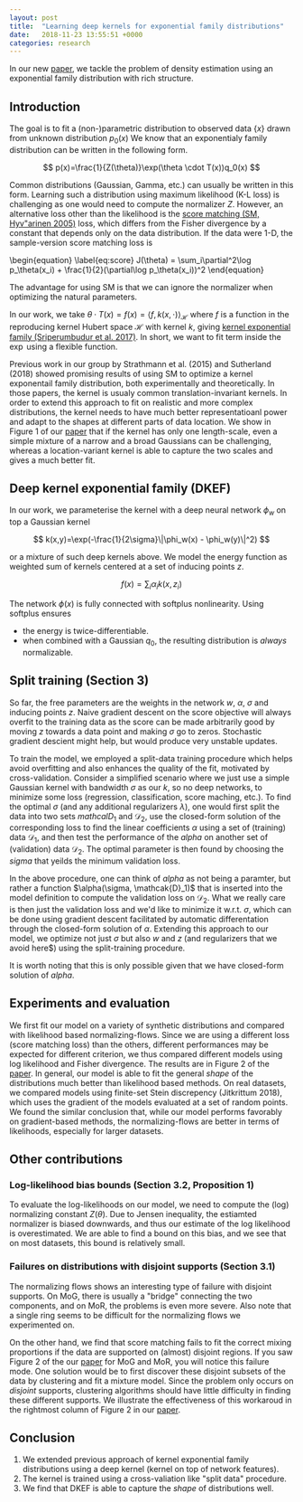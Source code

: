 ```yaml
---
layout: post
title:  "Learning deep kernels for exponential family distributions"
date:   2018-11-23 13:55:51 +0000
categories: research
---
```


In our new [paper](DKEF), we tackle the problem of density estimation using an exponential family distribution with rich structure.

## Introduction

The goal is to fit a (non-)parametric distribution to observed data $\{x\}$ drawn from unknown distribution $p_0(x)$
We know that an exponentialy family distribution can be written in the following form.

$$
p(x)=\frac{1}{Z(\theta)}\exp(\theta \cdot T(x))q_0(x)
$$

Common distributions (Gaussian, Gamma, etc.) can usually be written in this form. Learning such a distribution using 
maximum likelihood (K-L loss) is challenging as one would need to compute the normalizer $Z$. However, an alternative loss
other than the likelihood is the [score matching (SM, Hyv\"arinen 2005)](sm) loss, which differs from the Fisher divergence
by a constant that depends only on the data distribution. If the data were 1-D, the sample-version score matching loss is 

\begin{equation}
\label{eq:score}
J(\theta) = \sum_i\partial^2\log p_\theta(x_i) + \frac{1}{2}(\partial\log p_\theta(x_i))^2
\end{equation}

The advantage for using SM is that we can ignore the normalizer when optimizing the natural parameters.

In our work, we take $\theta \cdot T(x) = f(x) = \langle f, k(x,\cdot) \rangle_{\mathcal{H}}$ 
where $f$ is a function in the reproducing kernel Hubert space $\mathcal{H}$ with kernel $k$, 
giving [kernel exponential family (Sriperumbudur et al. 2017)](kef). In short, we want to fit 
term inside the $\exp$ using a flexible function. 

Previous work in our group by Strathmann et al. (2015)
and Sutherland (2018) showed promising results of using SM to optimize a kernel exponentail family distribution, 
both experimentally and theoretically. In those papers, the kernel is usualy common translation-invariant kernels.
In order to extend this approach to fit on realistic and more complex
distributions, the kernel needs to have much better representatioanl power and adapt to 
the shapes at different parts of data location. We show in Figure 1 of our [paper](DKEF) that 
if the kernel has only one length-scale, even a simple mixture of a narrow and a broad Gaussians can be challenging, 
whereas a location-variant kernel is able to capture the two scales and gives a much better fit.

## Deep kernel exponential family (DKEF)

In our work, we parameterise the kernel with a deep neural network $\phi_w$ on top a Gaussian kernel

$$
k(x,y)=\exp(-\frac{1}{2\sigma}\|\phi_w(x) - \phi_w(y)\|^2)
$$

or a mixture of such deep kernels above. We model the energy function as weighted sum of kernels centered at a set of inducing 
points $z$. 

$$f(x)=\sum_i\alpha_i k(x,z_i)$$

The network $\phi(x)$ is fully connected with softplus nonlinearity. Using softplus ensures
* the energy is twice-differentiable.
* when combined with a Gaussian $q_0$, the resulting distribution is *always* normalizable.

## Split training (Section 3)

So far, the free parameters are the weights in the network $w$, $\alpha$, $\sigma$ and inducing points $z$. 
Naive gradient descent on the score objective will always overfit to the training data as the score 
can be made arbitrarily good by moving $z$ towards a data point and making $\sigma$ go to zeros. Stochastic
gradient descient might help, but would produce very unstable updates. 

To train the model, we employed a split-data training procedure which helps avoid overfitting and also 
enhances the quality of the fit, motivated by cross-validation. Consider 
a simplified scenario where we just use a simple Gaussian kernel with bandwidth $\sigma$ as our $k$, 
so no deep networks, to minimize some loss (regression, classification, score maching, etc.). 
To find the optimal $\sigma$ (and any additional regularizers $\lambda$), one would first split the data
into two sets $mathcal{D}_1$ and $\mathcal{D}_2$, use the closed-form
solution of the corresponding loss to find the linear coefficients $\alpha$ using a set of (training) data $\mathcal{D}_1$, 
and then test the performance of the $alpha$ on another set of (validation) data $\mathcal{D}_2$. 
The optimal parameter is then found by choosing the 
$sigma$ that yeilds the minimum validation loss. 

In the above procedure, one can think of $alpha$ as not being a 
paramter, but rather a function $\alpha(\sigma, \mathcak{D}_1)$ that is inserted into the model definition to
compute the validation loss on $\mathcal{D}_2$. What we really care is then just the validation loss and we'd like to minimize it w.r.t.
$\sigma$, which can be done using gradient descent facilitated by automatic differentation 
through the closed-form solution of $\alpha$. Extending this approach to our model, we optimize not just $\sigma$ but 
also $w$ and $z$ (and regularizers that we avoid here$) using the split-training procedure.

It is worth noting that this is only possible given that we have closed-form solution of $alpha$.

## Experiments and evaluation

We first fit our model on a variety of synthetic distributions and compared with likelihood based normalizing-flows.
Since we are using a different loss (score matching loss) than the others, 
different performances may be expected for different criterion, we thus compared different models using 
log likelihood and Fisher divergence. The results are in Figure 2 of the [paper](DKEF). In general,
our model is able to fit the general *shape* of the distributions much better than likelihood based methods. On real datasets,
we compared models using finite-set Stein discrepency (Jitkrittum 2018), which uses the gradient of the models evaluated at 
a set of random points. We found the similar conclusion that, while our model performs favorably on gradient-based methods, the 
normalizing-flows are better in terms of likelihoods, especially for larger datasets. 

## Other contributions

### Log-likelihood bias bounds (Section 3.2, Proposition 1)

To evaluate the log-likelihoods on our model, we need to compute the (log) normalizing constant $Z(\theta)$. Due to 
Jensen inequality, the estiamted normalizer is biased downwards, and thus our estimate of the log likelihood 
is overestimated. We are able to find a bound on this bias, and we see that on most datasets, this bound is relatively small.

### Failures on distributions with disjoint supports (Section 3.1)

The normalizing flows shows an interesting type of failure with disjoint supports. On MoG, 
there is usually a "bridge" connecting the two components, and on MoR, the problems is even more severe. 
Also note that a single ring seems to be difficult for the normalizing flows we experimented on.

On the other hand, we find that score matching fails to fit the correct mixing proportions if 
the data are supported on (almost) disjoint regions. If you saw Figure 2 of the our [paper](DKEF) for 
MoG and MoR, you will notice this failure mode. One solution
would be to first discover these disjoint subsets of the data by clustering and fit a mixture model.
Since the problem only occurs on *disjoint* supports, clustering algorithms should have little difficulty
in finding these different supports. We illustrate the effectiveness of this workaroud in the rightmost 
column of Figure 2 in our [paper](DKEF).

## Conclusion

1. We extended previous approach of kernel exponential family distributions using a deep kernel (kernel on top of network features).
1. The kernel is trained using a cross-valiation like "split data" procedure.
1. We find that DKEF is able to capture the *shape* of distributions well.


[DKEF]: https://arxiv.org/abs/1811.08357https://arxiv.org/abs/1811.08357
[kef]:  http://jmlr.org/papers/v18/16-011.html
[sm]: https://www.cs.helsinki.fi/u/ahyvarin/papers/JMLR05.pdf

